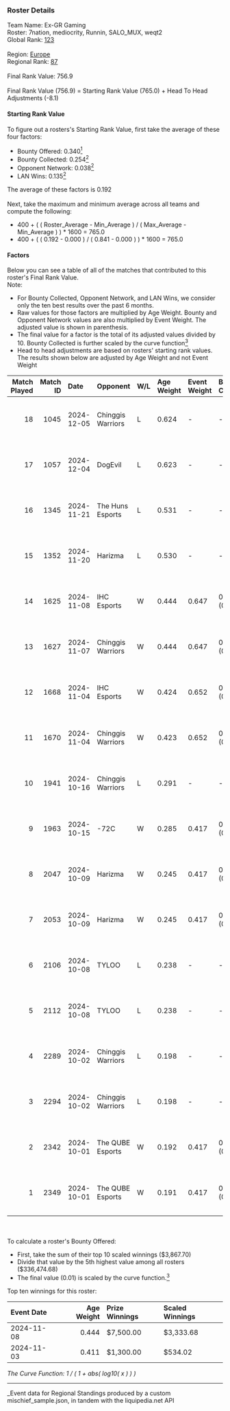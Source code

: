 ### Roster Details<br />
Team Name: Ex-GR Gaming<br />
Roster: 7nation, mediocrity, Runnin, SALO_MUX, weqt2<br />
Global Rank: [123](../../standings_global_2025_03_01.md)<br />
<br />
Region: [Europe]( ../../standings_europe_2025_03_01.md)<br />
Regional Rank: [87]( ../../standings_europe_2025_03_01.md)<br />
<br />
Final Rank Value:  756.9<br />
<br />
Final Rank Value (756.9) = Starting Rank Value (765.0) + Head To Head Adjustments (-8.1)<br />

#### Starting Rank Value<br />
To figure out a rosters's Starting Rank Value, first take the average of these four factors:<br />
- Bounty Offered: 0.340[<sup>1</sup>](#table2)
- Bounty Collected: 0.254[<sup>2</sup>](#table1)
- Opponent Network: 0.038[<sup>2</sup>](#table1)
- LAN Wins: 0.135[<sup>2</sup>](#table1)

The average of these factors is 0.192<br />
<br />
Next, take the maximum and minimum average across all teams and compute the following:<br />
- 400 + ( ( Roster_Average - Min_Average ) / ( Max_Average - Min_Average ) ) * 1600 = 765.0
- 400 + ( ( 0.192 - 0.000 ) / ( 0.841 - 0.000 ) ) * 1600 = 765.0


#### Factors<br />
Below you can see a table of all of the matches that contributed to this roster's Final Rank Value.<br />
Note:<br />

- For Bounty Collected, Opponent Network, and LAN Wins, we consider only the ten best results over the past 6 months.
- Raw values for those factors are multiplied by Age Weight. Bounty and Opponent Network values are also multiplied by Event Weight. The adjusted value is shown in parenthesis.
- The final value for a factor is the total of its adjusted values divided by 10. Bounty Collected is further scaled by the curve function[<sup>3</sup>](#curveFunction)
- Head to head adjustments are based on rosters' starting rank values. The results shown below are adjusted by Age Weight and not Event Weight
<span id="table1"></span><br />


| Match Played | Match ID | Date       | Opponent          | W/L | Age Weight | Event Weight | Bounty Collected | Opponent Network | LAN Wins  | H2H Adj. | Roster                                           |
| -: | -: | :- | :- | :- | :- | :- | :- | :- | :- | -: | :- |
|           18 |     1045 | 2024-12-05 | Chinggis Warriors | L   | 0.624      | -            | -                | -                | -         |    -7.65 | 7nation, mediocrity, Runnin, SALO_MUX, weqt2     |
|           17 |     1057 | 2024-12-04 | DogEvil           | L   | 0.623      | -            | -                | -                | -         |   -15.37 | 7nation, mediocrity, Runnin, SALO_MUX, weqt2     |
|           16 |     1345 | 2024-11-21 | The Huns Esports  | L   | 0.531      | -            | -                | -                | -         |    -4.18 | mediocrity, Runnin, SALO_MUX, Sange, weqt2       |
|           15 |     1352 | 2024-11-20 | Harizma           | L   | 0.530      | -            | -                | -                | -         |    -7.99 | dukefissura, mediocrity, Runnin, SALO_MUX, weqt2 |
|           14 |     1625 | 2024-11-08 | IHC Esports       | W   | 0.444      | 0.647        | 0.003 (0.001)    | 0.078 (0.022)    | 0 (0.000) |     4.69 | 7nation, mediocrity, Runnin, SALO_MUX, weqt2     |
|           13 |     1627 | 2024-11-07 | Chinggis Warriors | W   | 0.444      | 0.647        | 0.016 (0.005)    | 0.555 (0.159)    | 0 (0.000) |     8.83 | 7nation, mediocrity, Runnin, SALO_MUX, weqt2     |
|           12 |     1668 | 2024-11-04 | IHC Esports       | W   | 0.424      | 0.652        | 0.003 (0.001)    | 0.078 (0.022)    | 0 (0.000) |     4.49 | 7nation, mediocrity, Runnin, SALO_MUX, weqt2     |
|           11 |     1670 | 2024-11-04 | Chinggis Warriors | W   | 0.423      | 0.652        | 0.016 (0.004)    | 0.555 (0.153)    | 0 (0.000) |     8.75 | 7nation, mediocrity, Runnin, SALO_MUX, weqt2     |
|           10 |     1941 | 2024-10-16 | Chinggis Warriors | L   | 0.291      | -            | -                | -                | -         |    -3.13 | 7nation, mediocrity, Overdue, SALO_MUX, weqt2    |
|            9 |     1963 | 2024-10-15 | -72C              | W   | 0.285      | 0.417        | 0.001 (0.000)    | 0.023 (0.003)    | 1 (0.285) |     2.21 | 7nation, mediocrity, Overdue, SALO_MUX, weqt2    |
|            8 |     2047 | 2024-10-09 | Harizma           | W   | 0.245      | 0.417        | 0.002 (0.000)    | 0.112 (0.011)    | 1 (0.245) |     4.30 | 7nation, mediocrity, Overdue, SALO_MUX, weqt2    |
|            7 |     2053 | 2024-10-09 | Harizma           | W   | 0.245      | 0.417        | 0.002 (0.000)    | 0.112 (0.011)    | 1 (0.245) |     4.38 | 7nation, mediocrity, Overdue, SALO_MUX, weqt2    |
|            6 |     2106 | 2024-10-08 | TYLOO             | L   | 0.238      | -            | -                | -                | -         |    -2.70 | 7nation, mediocrity, Overdue, SALO_MUX, weqt2    |
|            5 |     2112 | 2024-10-08 | TYLOO             | L   | 0.238      | -            | -                | -                | -         |    -2.75 | 7nation, mediocrity, Overdue, SALO_MUX, weqt2    |
|            4 |     2289 | 2024-10-02 | Chinggis Warriors | L   | 0.198      | -            | -                | -                | -         |    -2.13 | 7nation, mediocrity, Overdue, SALO_MUX, weqt2    |
|            3 |     2294 | 2024-10-02 | Chinggis Warriors | L   | 0.198      | -            | -                | -                | -         |    -2.16 | 7nation, mediocrity, Overdue, SALO_MUX, weqt2    |
|            2 |     2342 | 2024-10-01 | The QUBE Esports  | W   | 0.192      | 0.417        | 0.000 (0.000)    | 0.000 (0.000)    | 1 (0.192) |     1.12 | 7nation, mediocrity, Overdue, SALO_MUX, weqt2    |
|            1 |     2349 | 2024-10-01 | The QUBE Esports  | W   | 0.191      | 0.417        | 0.000 (0.000)    | 0.000 (0.000)    | 1 (0.191) |     1.13 | 7nation, mediocrity, Overdue, SALO_MUX, weqt2    |

<br />
<span id="table2"></span><br />
To calculate a roster's Bounty Offered:<br />

- First, take the sum of their top 10 scaled winnings ($3,867.70)
- Divide that value by the 5th highest value among all rosters ($336,474.68)
- The final value (0.01) is scaled by the curve function.[<sup>3</sup>](#curveFunction)

Top ten winnings for this roster:<br />

| Event Date | Age Weight | Prize Winnings | Scaled Winnings |
| :- | -: | :- | :- |
| 2024-11-08 |      0.444 | $7,500.00      | $3,333.68       |
| 2024-11-03 |      0.411 | $1,300.00      | $534.02         |


<span id="curveFunction"></span>_The Curve Function: 1 / ( 1 + abs( log10( x ) ) )_<br />

---
_Event data for Regional Standings produced by a custom mischief_sample.json, in tandem with the liquipedia.net API<br />
